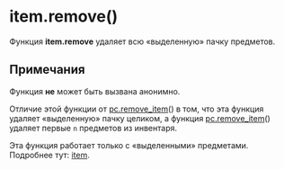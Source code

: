 # item.remove()
Функция **item.remove** удаляет всю &laquo;выделенную&raquo; пачку предметов.

## Примечания
Функция **не** может быть вызвана анонимно.

Отличие этой функции от [pc.remove_item](../pc/pc.remove_item.md)() в том, что эта функция удаляет &laquo;выделенную&raquo; пачку целиком, а функция [pc.remove_item](../pc/pc.remove_item.md)() удаляет первые `n` предметов из инвентаря.

Эта функция работает только с &laquo;выделенными&raquo; предметами. Подробнее тут: [item](../item).